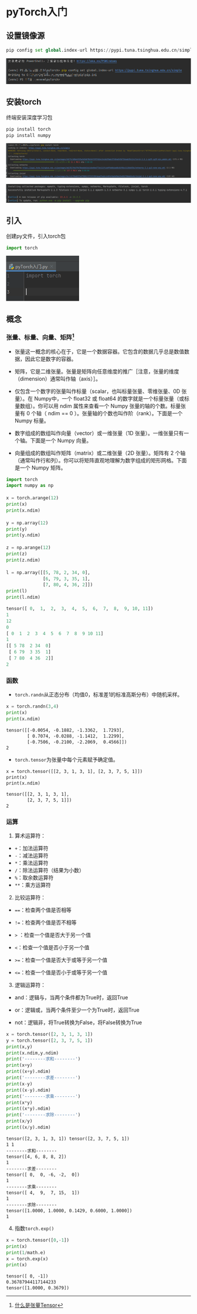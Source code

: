 # pyTorch入门

## 设置镜像源

~~~python
pip config set global.index-url https://pypi.tuna.tsinghua.edu.cn/simple
~~~

![image-20230722211205083](pyTorch入门.assets/image-20230722211205083.png)

## 安装torch

终端安装深度学习包

~~~python
pip install torch
pip install numpy
~~~

![image-20230722211332311](pyTorch入门.assets/image-20230722211332311.png)

![image-20230722211357479](pyTorch入门.assets/image-20230722211357479.png)

## 引入

创建py文件，引入torch包

~~~python
import torch
~~~

![image-20230722211558326](pyTorch入门.assets/image-20230722211558326.png)

## 概念

### 张量、标量、向量、矩阵[^1]

- 张量这一概念的核心在于，它是一个数据容器。它包含的数据几乎总是数值数据，因此它是数字的容器。

- 矩阵，它是二维张量。张量是矩阵向任意维度的推广［注意，张量的维度（dimension）通常叫作轴（axis）］。

- 仅包含一个数字的张量叫作标量（scalar，也叫标量张量、零维张量、0D 张量）。在 Numpy中，一个 float32 或 float64 的数字就是一个标量张量（或标量数组）。你可以用 ndim 属性来查看一个 Numpy 张量的轴的个数。标量张量有 0 个轴（ ndim == 0 ）。张量轴的个数也叫作阶（rank）。下面是一个 Numpy 标量。

- 数字组成的数组叫作向量（vector）或一维张量（1D 张量）。一维张量只有一个轴。下面是一个 Numpy 向量。

- 向量组成的数组叫作矩阵（matrix）或二维张量（2D 张量）。矩阵有 2 个轴（通常叫作行和列）。你可以将矩阵直观地理解为数字组成的矩形网格。下面是一个 Numpy 矩阵。

~~~python
import torch
import numpy as np

x = torch.arange(12)
print(x)
print(x.ndim)

y = np.array(12)
print(y)
print(y.ndim)

z = np.arange(12)
print(z)
print(z.ndim)

l = np.array([[5, 78, 2, 34, 0],
              [6, 79, 3, 35, 1],
              [7, 80, 4, 36, 2]])
print(l)
print(l.ndim)
~~~

~~~python
tensor([ 0,  1,  2,  3,  4,  5,  6,  7,  8,  9, 10, 11])
1
12
0
[ 0  1  2  3  4  5  6  7  8  9 10 11]
1
[[ 5 78  2 34  0]
 [ 6 79  3 35  1]
 [ 7 80  4 36  2]]
2
~~~
[^1]: [什么是张量Tensor](https://blog.csdn.net/weixin_42259833/article/details/124766853)
### 函数

- `torch.randn`从正态分布（均值0，标准差1的标准高斯分布）中随机采样。

```python
x = torch.randn(3,4)
print(x)
print(x.ndim)

```
~~~
tensor([[-0.0054, -0.1882, -1.3362,  1.7293],
        [ 0.7074, -0.0288, -1.1412,  1.2299],
        [-0.7506, -0.2100, -2.2069,  0.4566]])
2
~~~

- `torch.tensor`为张量中每个元素赋予确定值。

```
x = torch.tensor([[2, 3, 1, 3, 1], [2, 3, 7, 5, 1]])
print(x)
print(x.ndim)
```

~~~
tensor([[2, 3, 1, 3, 1],
        [2, 3, 7, 5, 1]])
2
~~~

### 运算

1. 算术运算符：

- `+`：加法运算符
- `-`：减法运算符 
- `*`：乘法运算符
-  `/`：除法运算符（结果为小数）
- `%`：取余数运算符
-  `**`：乘方运算符

2. 比较运算符：

- `==`：检查两个值是否相等
-  `!=`：检查两个值是否不相等

- `>` ：检查一个值是否大于另一个值 

- `<`：检查一个值是否小于另一个值 

- `>=`：检查一个值是否大于或等于另一个值 

- `<=`：检查一个值是否小于或等于另一个值

3. 逻辑运算符： 

- and：逻辑与，当两个条件都为True时，返回True 

- or：逻辑或，当两个条件至少一个为True时，返回True 

- not：逻辑非，将True转换为False，将False转换为True

```python
x = torch.tensor([2, 3, 1, 3, 1])
y = torch.tensor([2, 3, 7, 5, 1])
print(x,y)
print(x.ndim,y.ndim)
print('--------求和--------')
print(x+y)
print((x+y).ndim)
print('--------求差--------')
print(x-y)
print((x-y).ndim)
print('--------求乘--------')
print(x*y)
print((x*y).ndim)
print('--------求除--------')
print(x/y)
print((x/y).ndim)
```

```
tensor([2, 3, 1, 3, 1]) tensor([2, 3, 7, 5, 1])
1 1
--------求和--------
tensor([4, 6, 8, 8, 2])
1
--------求差--------
tensor([ 0,  0, -6, -2,  0])
1
--------求乘--------
tensor([ 4,  9,  7, 15,  1])
1
--------求除--------
tensor([1.0000, 1.0000, 0.1429, 0.6000, 1.0000])
1
```

4. 指数`torch.exp()`

```python
x = torch.tensor([0,-1])
print(x)
print(1/math.e)
x = torch.exp(x)
print(x)
```

~~~
tensor([ 0, -1])
0.36787944117144233
tensor([1.0000, 0.3679])
~~~








